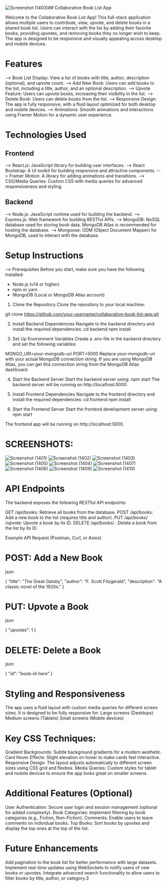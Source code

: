 ![Screenshot (1403)](https://github.com/user-attachments/assets/f774975c-22a0-4bff-8483-10ce26604fde)## Collaborative Book List App

Welcome to the Collaborative Book List App! This full-stack application allows multiple users to contribute, view, upvote, and delete books in a shared book list. Users can interact with the list by adding their favorite books, providing upvotes, and removing books they no longer wish to keep. The app is designed to be responsive and visually appealing across desktop and mobile devices.

# Features

--> Book List Display: View a list of books with title, author, description (optional), and upvote count.
--> Add New Book: Users can add books to the list, including a title, author, and an optional description.
--> Upvote Feature: Users can upvote books, increasing their visibility in the list.
--> Delete Book: Users can delete books from the list.
--> Responsive Design: The app is fully responsive, with a fluid layout optimized for both desktop and mobile devices.
--> Animations: Smooth animations and interactions using Framer Motion for a dynamic user experience.

# Technologies Used
  ## Frontend
-->  React.js: JavaScript library for building user interfaces.
-->  React Bootstrap: A UI toolkit for building responsive and attractive components.
-->  Framer Motion: A library for adding animations and transitions.
-->  CSS/Media Queries: Custom CSS with media queries for advanced responsiveness and styling.
  ## Backend
-->  Node.js: JavaScript runtime used for building the backend.
-->  Express.js: Web framework for building RESTful APIs.
-->  MongoDB: NoSQL database used for storing book data. MongoDB Atlas is recommended for hosting the database.
-->  Mongoose: ODM (Object Document Mapper) for MongoDB, used to interact with the database.

#  Setup Instructions
-->  Prerequisites
Before you start, make sure you have the following installed:

- Node.js (v14 or higher)
- npm or yarn
- MongoDB (Local or MongoDB Atlas account)

1. Clone the Repository
Clone the repository to your local machine:

git clone https://github.com/your-username/collaborative-book-list-app.git

2. Install Backend Dependencies
Navigate to the backend directory and install the required dependencies:
cd backend
npm install

3. Set Up Environment Variables
Create a .env file in the backend directory and set the following variables:

MONGO_URI=your-mongodb-uri
PORT=5000
Replace your-mongodb-uri with your actual MongoDB connection string. If you are using MongoDB Atlas, you can get this connection string from the MongoDB Atlas dashboard.

4. Start the Backend Server
Start the backend server using:
npm start
The backend server will be running on http://localhost:5000.

5. Install Frontend Dependencies
Navigate to the frontend directory and install the required dependencies:
cd frontend
npm install

6. Start the Frontend Server
Start the frontend development server using:
npm start

The frontend app will be running on http://localhost:3000.
# SCREENSHOTS:

![Screenshot (1401)](https://github.com/user-attachments/assets/e5d4006c-9ad9-4eb2-934d-92cbfab82fbd)
![Screenshot (1402)](https://github.com/user-attachments/assets/073af9ba-2c1e-4c2e-9f77-c8ba3a81fe87)
![Screenshot (1403)](https://github.com/user-attachments/assets/64cbd9c4-de96-48be-bd6e-96ff68495656)
![Screenshot (1405)](https://github.com/user-attachments/assets/bf7422ef-9eb8-4164-9e82-c4dd63d3dc7a)
![Screenshot (1404)](https://github.com/user-attachments/assets/a1f79b11-3138-471b-a6a7-d2964efb3e2e)
![Screenshot (1407)](https://github.com/user-attachments/assets/3e8f54d1-a9fb-40a7-9d0a-5f6e27ee580a)
![Screenshot (1406)](https://github.com/user-attachments/assets/865aa1ec-0eec-457c-ab1b-783f00b70385)
![Screenshot (1409)](https://github.com/user-attachments/assets/04c3b0be-ce4e-4b36-93db-91f1bd0fc66d)
![Screenshot (1410)](https://github.com/user-attachments/assets/2b936c92-fba7-4a1f-9bb5-1b66c41e1d9c)



# API Endpoints
The backend exposes the following RESTful API endpoints:

GET /api/books: Retrieve all books from the database.
POST /api/books: Add a new book to the list (requires title and author).
PUT /api/books/
/upvote: Upvote a book by its ID.
DELETE /api/books/
: Delete a book from the list by its ID.

Example API Request (Postman, Curl, or Axios)

# POST: Add a New Book
json

{
  "title": "The Great Gatsby",
  "author": "F. Scott Fitzgerald",
  "description": "A classic novel of the 1920s."
}

# PUT: Upvote a Book
json

{
  "upvotes": 1
}

# DELETE: Delete a Book
json

{
  "id": "book-id-here"
}

# Styling and Responsiveness
The app uses a fluid layout with custom media queries for different screen sizes. It is designed to be fully responsive for:
Large screens (Desktops)
Medium screens (Tablets)
Small screens (Mobile devices)

# Key CSS Techniques:

Gradient Backgrounds: Subtle background gradients for a modern aesthetic.
Card Hover Effects: Slight elevation on hover to make cards feel interactive.
Responsive Design: The layout adjusts automatically to different screen sizes using CSS grid and flexbox.
Media Queries: Custom styles for tablet and mobile devices to ensure the app looks great on smaller screens.

# Additional Features (Optional)
User Authentication: Secure user login and session management (optional for added complexity).
Book Categories: Implement filtering by book categories (e.g., Fiction, Non-Fiction).
Comments: Enable users to leave comments on individual books.
Top Books: Sort books by upvotes and display the top ones at the top of the list.

# Future Enhancements
Add pagination to the book list for better performance with large datasets.
Implement real-time updates using WebSockets to notify users of new books or upvotes.
Integrate advanced search functionality to allow users to filter books by title, author, or category.3
